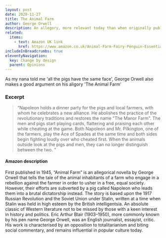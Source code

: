 ```yaml
---
layout: post
date: 2020-11-27
title: The Animal Farm
author: George Orwell
description: An allegory, more relevant today than when originally published.
related:
  items:
    - text: Amazon UK link
      href: https://www.amazon.co.uk/Animal-Farm-Fairy-Penguin-Essentials/dp/0141036133/ref=sr_1_2_sspa?adgrpid=1175378828899955&hvadid=73461378336134&hvbmt=be&hvdev=c&hvlocphy=132477&hvnetw=s&hvqmt=e&hvtargid=kwd-73461311083646%3Aloc-188&hydadcr=24893_2220805&keywords=an+animal+farm&qid=1645141776&sr=8-2-spons&psc=1&spLa=ZW5jcnlwdGVkUXVhbGlmaWVyPUExQkNXV0hJT1dOOUxHJmVuY3J5cHRlZElkPUEwMjExNTUyMUJFTTNPRTg5TDhUQyZlbmNyeXB0ZWRBZElkPUEwMTUwMDQwMkJPRjFYV0UyQkI3JndpZGdldE5hbWU9c3BfYXRmJmFjdGlvbj1jbGlja1JlZGlyZWN0JmRvTm90TG9nQ2xpY2s9dHJ1ZQ==
includeInBreadcrumbs: true
eleventyNavigation:
  key: Change by design
  parent: Opinions
---
```


As my nana told me 'all the pigs have the same face', George Orwell also makes a good argument on his aligory 'The Animal Farm'

### Excerpt

> “Napoleon holds a dinner party for the pigs and local farmers, with whom he celebrates a new alliance. He abolishes the practice of the revolutionary traditions and restores the name "The Manor Farm". The men and pigs start playing cards, flattering and praising each other while cheating at the game. Both Napoleon and Mr. Pilkington, one of the farmers, play the Ace of Spades at the same time and both sides begin fighting loudly over who cheated first. When the animals outside look at the pigs and men, they can no longer distinguish between the two. ”

#### Amazon description

First published in 1945, “Animal Farm” is an allegorical novella by George Orwell that tells the tale of the animal inhabitants of a farm who engage in a rebellion against the farmer in order to usher in a free, equal society. However, their efforts are subverted by a pig called Napoleon who leads them into a brutal dictatorship instead. The story is based upon the 1917 Russian Revolution and the Soviet Union under Stalin, written at a time when Stalin was held in high esteem by the British intelligentsia. An absolute classic of Western literature not to be missed by those with a keen interest in history and politics. Eric Arthur Blair (1903–1950), more commonly known by his pen name George Orwell, was an English journalist, essayist, critic. His work is characterised by an opposition to totalitarianism and biting social commentary, and remains influential in popular culture today.
